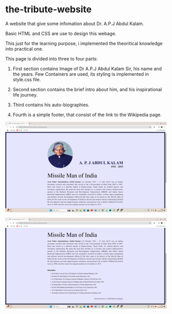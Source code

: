 # the-tribute-website

A website that give some infomation about Dr. A.P.J Abdul Kalam.

Basic HTML and CSS are use to design this webage.

This just for the learning purpose, i implemented the theoritical knowledge into practical one.

This page is divided into three to four parts:
1. First section contains Image of Dr A.P.J Abdul Kalam Sir, his name and the years. Few Containers are used, its styling is implemented in style.css file.

2. Second section contains the brief intro about him, and his inspirational life journey.

3. Third contains his auto-biographies.

4. Fourth is a simple footer, that consist of the link to the Wikipedia page.

![image alt](https://github.com/bhupeshsinha/the-tribute-website/blob/1ea3086afc9919b70a783a46bac4c8863dcece67/Screenshot%20(200).png)

![image alt](https://github.com/bhupeshsinha/the-tribute-website/blob/e900bfa3768aadb0ab7f364d097b284f90b18a5b/Screenshot%20(201).png)
